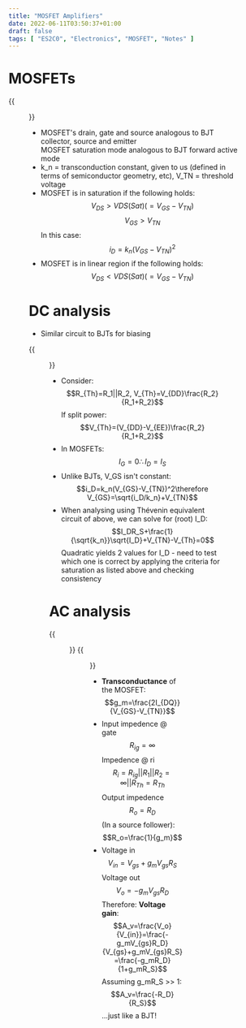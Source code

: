 ```yaml
---
title: "MOSFET Amplifiers"
date: 2022-06-11T03:50:37+01:00
draft: false
tags: [ "ES2C0", "Electronics", "MOSFET", "Notes" ]
---
```

# MOSFETs
{{<figure src="/mosfet.png" height=200 title="MOSFET">}}
- MOSFET's drain, gate and source analogous to BJT collector, source and emitter\
MOSFET saturation mode analogous to BJT forward active mode
- k_n = transconduction constant, given to us (defined in terms of semiconductor geometry, etc), V_TN = threshold voltage
- MOSFET is in saturation if the following holds:
$$V_{DS}>V{DS(Sat)}(=V_{GS}-V_{TN})$$
$$V_{GS}>V_{TN}$$
In this case:
$$i_{D}=k_n(V_{GS}-V_{TN})^2$$
- MOSFET is in linear region if the following holds:
$$V_{DS}<V{DS(Sat)}(=V_{GS}-V_{TN})$$

# DC analysis
- Similar circuit to BJTs for biasing

{{<figure src="/mosfet2.png" height=250 title="Voltage divider (Four Resistor) bias circuit (MOSFET)">}}

- Consider:
$$R_{Th}=R_1||R_2, V_{Th}=V_{DD}\frac{R_2}{R_1+R_2}$$
If split power:
$$V_{Th}=(V_{DD}-V_{EE})\frac{R_2}{R_1+R_2}$$
- In MOSFETs:
$$I_G=0\therefore I_D=I_S$$
- Unlike BJTs, V_GS isn't constant:
$$i_D=k_n(V_{GS}-V_{TN})^2\therefore V_{GS}=\sqrt{i_D/k_n}+V_{TN}$$
- When analysing using Thévenin equivalent circuit of above, we can solve for (root) I_D:
$$I_DR_S+\frac{1}{\sqrt{k_n}}\sqrt{I_D}+V_{TN}-V_{Th}=0$$
Quadratic yields 2 values for I_D - need to test which one is correct by applying the criteria for saturation as listed above and checking consistency

# AC analysis
{{<figure src="/mosfetac1.png" height=230 title="Small signal model for a MOSFET.">}}
{{<figure src="/mosfetac2.png" height=230 title="(Including bias resistors)">}}
- **Transconductance** of the MOSFET:
$$g_m=\frac{2I_{DQ}}{V_{GS}-V_{TN}}$$
- Input impedence @ gate
$$R_{ig}=\infty$$
Impedence @ ri
$$R_i=R_{ig}||R_1||R_2=\infty||R_{Th}=R_{Th}$$
Output impedence
$$R_o=R_D$$
(In a source follower):
$$R_o=\frac{1}{g_m}$$
- Voltage in
$$V_{in}=V_{gs}+g_mV_{gs}R_S$$
Voltage out
$$V_o=-g_mV_{gs}R_D$$
Therefore: **Voltage gain**:
$$A_v=\frac{V_o}{V_{in}}=\frac{-g_mV_{gs}R_D}{V_{gs}+g_mV_{gs}R_S}=\frac{-g_mR_D}{1+g_mR_S}$$
Assuming g_mR_S >> 1:
$$A_v=\frac{-R_D}{R_S}$$
...just like a BJT!
